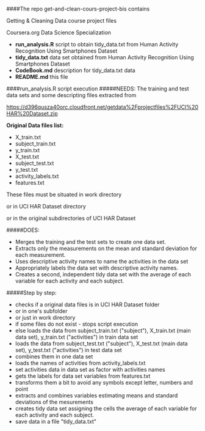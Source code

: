 ####The repo get-and-clean-cours-project-bis contains

Getting & Cleaning Data course project files

Coursera.org Data Science Specialization

* **run_analysis.R**
		script to obtain tidy_data.txt from Human Activity Recognition Using Smartphones Dataset
* **tidy_data.txt**
		data set obtained from Human Activity Recognition Using Smartphones Dataset
* **CodeBook.md**
		description for tidy_data.txt data
* **README.md**
		this file

####run_analysis.R script execution
#####NEEDS:
The training and test data sets and some descripting files extracted from 

https://d396qusza40orc.cloudfront.net/getdata%2Fprojectfiles%2FUCI%20HAR%20Dataset.zip

**Original Data files list:**

* X_train.txt
* subject_train.txt
* y_train.txt
* X_test.txt
* subject_test.txt
* y_test.txt
* activity_labels.txt
* features.txt

These files must be situated in work directory

or in  UCI HAR Dataset directory

or in the original subdirectories of UCI HAR Dataset


#####DOES:

* Merges the training and the test sets to create one data set.
* Extracts only the measurements on the mean and standard deviation for each measurement. 
* Uses descriptive activity names to name the activities in the data set
* Appropriately labels the data set with descriptive activity names. 
* Creates a second, independent tidy data set with the average of each variable for each activity and each subject. 

#####Step by step:
* checks if a original data files is in UCI HAR Dataset folder 
* or in one's subfolder
* or just in work directory
* if some files do not exist - stops script execution
* else loads the data from subject_train.txt ("subject"), X_train.txt (main data set), y_train.txt ("activities") in train data set
* loads the data from subject_test.txt ("subject"), X_test.txt (main data set),  y_test.txt ("activities") in test data set
* combines them in one data set
* loads the names of activities from activity_labels.txt
* set activities data in data set as factor with activities names
* gets the labels for data set variables from features.txt
* transforms them a bit to avoid any symbols except letter, numbers and point
* extracts and combines variables estimating means and standard deviations of the mesurements
* creates tidy data set assigning the cells the average of each variable for each activity and each subject.
* save data in a file "tidy_data.txt"
